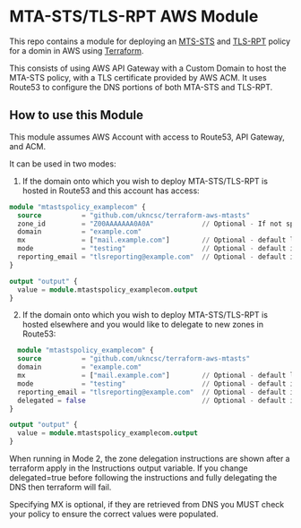 # MTA-STS/TLS-RPT AWS Module

This repo contains a module for deploying an [MTS-STS](https://tools.ietf.org/html/rfc8461) and [TLS-RPT](https://tools.ietf.org/html/rfc8460) policy for a domin in AWS using [Terraform](https://www.terraform.io/).

This consists of using AWS API Gateway with a Custom Domain to host the MTA-STS policy, with a TLS certificate provided by AWS ACM. It uses Route53 to configure the DNS portions of both MTA-STS and TLS-RPT.

## How to use this Module

This module assumes AWS Account with access to Route53, API Gateway, and ACM.

It can be used in two modes:

1) If the domain onto which you wish to deploy MTA-STS/TLS-RPT is hosted in Route53 and this account has access:

```terraform
module "mtastspolicy_examplecom" {
  source          = "github.com/ukncsc/terraform-aws-mtasts"
  zone_id         = "Z00AAAAAAA0A0A"            // Optional - If not specified then it will run in mode 2
  domain          = "example.com"
  mx              = ["mail.example.com"]        // Optional - default looks up MX records for the domain in DNS 
  mode            = "testing"                   // Optional - default is testing
  reporting_email = "tlsreporting@example.com"  // Optional - default is no TLS-RPT entry
}

output "output" {
  value = module.mtastspolicy_examplecom.output
}
```

2) If the domain onto which you wish to deploy MTA-STS/TLS-RPT is hosted elsewhere and you would like to delegate to new zones in Route53:
   
```terraform
  module "mtastspolicy_examplecom" {
  source          = "github.com/ukncsc/terraform-aws-mtasts"
  domain          = "example.com"
  mx              = ["mail.example.com"]        // Optional - default looks up MX records for the domain in DNS 
  mode            = "testing"                   // Optional - default is testing
  reporting_email = "tlsreporting@example.com"  // Optional - default is no TLS-RPT entry or zone
  delegated = false                             // Optional - default is false. Change this to true once the new zones are delegated from your domain
}

output "output" {
  value = module.mtastspolicy_examplecom.output
}
```
When running in Mode 2, the zone delegation instructions are shown after a terraform apply in the Instructions output variable.
If you change delegated=true before following the instructions and fully delegating the DNS then terraform will fail.

Specifying MX is optional, if they are retrieved from DNS you MUST check your policy to ensure the correct values were populated.

